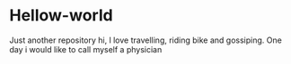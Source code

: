 # Hellow-world
Just another repository
hi, l love travelling, riding bike and gossiping.
One day i would like to call myself a physician
